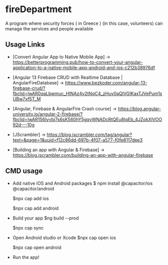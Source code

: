# fireDepartment
A program where security forces ( in Greece ) (in this case, volunteers) can manage the services and people available

## Usage Links

* [Convert Angular App to Native Mobile App] -> https://betterprogramming.pub/how-to-convert-your-angular-application-to-a-native-mobile-app-android-and-ios-c212b38976df

* [Angular 13 Firebase CRUD with Realtime Database | AngularFireDatabase] -> https://www.bezkoder.com/angular-13-firebase-crud/?fbclid=IwAR0qaLbwmuc_HINAz4y2tNqC4_zHuv0aQlVGIKaxTJVePum1sUBw7xf5T_M

* [Angular, Firebase & AngularFire Crash course] -> https://blog.angular-university.io/angular-2-firebase/?fbclid=IwAR156Iyvbj7s6sK560hY5gqvWNADcRtQEu8IqEb_4JZokXlVOO92d---10g

* [JScrambler] -> https://blog.jscrambler.com/tag/angular?text=&page=1&uuid=f12c86dd-697b-4f07-a577-f0fe8117dee3

* [Building an app with Angular & Firebase] -> https://blog.jscrambler.com/building-an-app-with-angular-firebase

## CMD usage
- Add native iOS and Android packages
    $ npm install @capacitor/ios @capacitor/android

    $npx cap add ios

    $npx cap add android

- Build your app
    $ng build --prod

    $npx cap sync

- Open Android studio or Xcode
    $npx cap open ios

    $npx cap open android

-  Run the app!